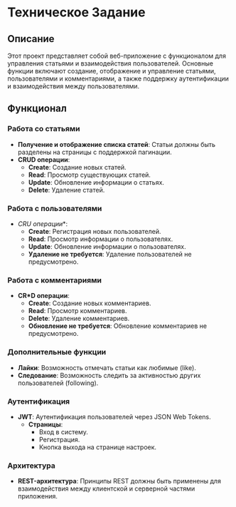 
# Техническое Задание 

## Описание

Этот проект представляет собой веб-приложение с функционалом для управления статьями и взаимодействия пользователей. Основные функции включают создание, отображение и управление статьями, пользователями и комментариями, а также поддержку аутентификации и взаимодействия между пользователями.

## Функционал

### Работа со статьями
- **Получение и отображение списка статей**: Статьи должны быть разделены на страницы с поддержкой пагинации.
- **CRUD операции**:
  - **Create**: Создание новых статей.
  - **Read**: Просмотр существующих статей.
  - **Update**: Обновление информации о статьях.
  - **Delete**: Удаление статей.

### Работа с пользователями
- **CRU* операции**:
  - **Create**: Регистрация новых пользователей.
  - **Read**: Просмотр информации о пользователях.
  - **Update**: Обновление информации о пользователях.
  - **Удаление не требуется**: Удаление пользователей не предусмотрено.

### Работа с комментариями
- **CR*D операции**:
  - **Create**: Создание новых комментариев.
  - **Read**: Просмотр комментариев.
  - **Delete**: Удаление комментариев.
  - **Обновление не требуется**: Обновление комментариев не предусмотрено.

### Дополнительные функции
- **Лайки**: Возможность отмечать статьи как любимые (like).
- **Следование**: Возможность следить за активностью других пользователей (following).

### Аутентификация
- **JWT**: Аутентификация пользователей через JSON Web Tokens.
  - **Страницы**:
    - Вход в систему.
    - Регистрация.
    - Кнопка выхода на странице настроек.

### Архитектура
- **REST-архитектура**: Принципы REST должны быть применены для взаимодействия между клиентской и серверной частями приложения.

